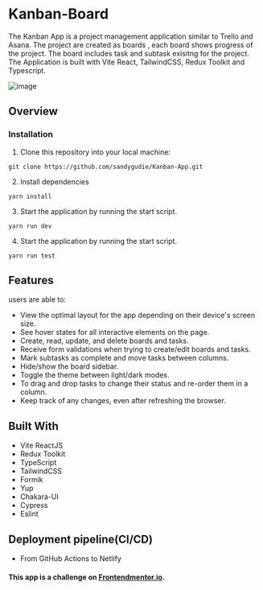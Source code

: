# Kanban-Board
The Kanban App is a project management application similar to Trello and Asana. The project are created as boards , each board shows progress of the project. The board includes task and subtask exisitng for the project. The Application is built with Vite React, TailwindCSS, Redux Toolkit and Typescript.

![image](https://github.com/sandygudie/Kanban-App/assets/54219127/3edd0818-9867-4573-893d-1aaf0e561097)

## Overview

### Installation
1. Clone this repository into your local machine:
```
git clone https://github.com/sandygudie/Kanban-App.git
```
2. Install dependencies 
```
yarn install
```
3. Start the application by running the start script.
```
yarn run dev
```
4. Start the application by running the start script.
```
yarn run test
```

## Features
users are able to:

- View the optimal layout for the app depending on their device's screen size.
- See hover states for all interactive elements on the page.
- Create, read, update, and delete boards and tasks.
- Receive form validations when trying to create/edit boards and tasks.
- Mark subtasks as complete and move tasks between columns.
- Hide/show the board sidebar.
- Toggle the theme between light/dark modes.
- To drag and drop tasks to change their status and re-order them in a column.
- Keep track of any changes, even after refreshing the browser.

## Built With
* Vite ReactJS
* Redux Toolkit
* TypeScript
* TailwindCSS
* Formik
* Yup
* Chakara-UI
* Cypress
* Eslint

## Deployment pipeline(CI/CD)
 - From GitHub Actions to Netlify


#### This app is a challenge on [Frontendmentor.io](https://www.frontendmentor.io/challenges/kanban-task-management-web-app-wgQLt-HlbB).
